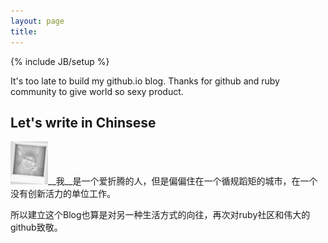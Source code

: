 ```yaml
---
layout: page
title: 
---
```

{% include JB/setup %}

It's too late to build my github.io blog.
Thanks for github and ruby community to give world so sexy product.

## Let's write in Chinsese

![avatar](/assets/images/avatar.jpg)__我__是一个爱折腾的人，但是偏偏住在一个循规蹈矩的城市，在一个没有创新活力的单位工作。

所以建立这个Blog也算是对另一种生活方式的向往，再次对ruby社区和伟大的github致敬。

